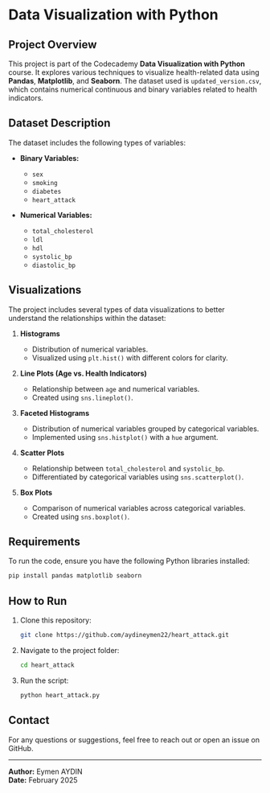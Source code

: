 # Data Visualization with Python

## Project Overview
This project is part of the Codecademy **Data Visualization with Python** course. It explores various techniques to visualize health-related data using **Pandas**, **Matplotlib**, and **Seaborn**. The dataset used is `updated_version.csv`, which contains numerical continuous and binary variables related to health indicators.

## Dataset Description
The dataset includes the following types of variables:

- **Binary Variables:**
  - `sex`
  - `smoking`
  - `diabetes`
  - `heart_attack`

- **Numerical Variables:**
  - `total_cholesterol`
  - `ldl`
  - `hdl`
  - `systolic_bp`
  - `diastolic_bp`
  
## Visualizations
The project includes several types of data visualizations to better understand the relationships within the dataset:

1. **Histograms**
   - Distribution of numerical variables.
   - Visualized using `plt.hist()` with different colors for clarity.

2. **Line Plots (Age vs. Health Indicators)**
   - Relationship between `age` and numerical variables.
   - Created using `sns.lineplot()`.

3. **Faceted Histograms**
   - Distribution of numerical variables grouped by categorical variables.
   - Implemented using `sns.histplot()` with a `hue` argument.

4. **Scatter Plots**
   - Relationship between `total_cholesterol` and `systolic_bp`.
   - Differentiated by categorical variables using `sns.scatterplot()`.

5. **Box Plots**
   - Comparison of numerical variables across categorical variables.
   - Created using `sns.boxplot()`.

## Requirements
To run the code, ensure you have the following Python libraries installed:

```sh
pip install pandas matplotlib seaborn
```

## How to Run
1. Clone this repository:
   ```sh
   git clone https://github.com/aydineymen22/heart_attack.git
   ```
2. Navigate to the project folder:
   ```sh
   cd heart_attack
   ```
3. Run the script:
   ```sh
   python heart_attack.py
   ```

## Contact
For any questions or suggestions, feel free to reach out or open an issue on GitHub.

---
**Author:**  Eymen AYDIN  
**Date:** February 2025

